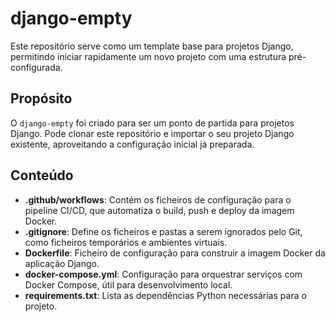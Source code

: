 # django-empty

Este repositório serve como um template base para projetos Django, permitindo iniciar rapidamente um novo projeto com uma estrutura pré-configurada.

## Propósito

O `django-empty` foi criado para ser um ponto de partida para projetos Django. Pode clonar este repositório e importar o seu projeto Django existente, aproveitando a configuração inicial já preparada.

## Conteúdo

- **.github/workflows**: Contém os ficheiros de configuração para o pipeline CI/CD, que automatiza o build, push e deploy da imagem Docker.
- **.gitignore**: Define os ficheiros e pastas a serem ignorados pelo Git, como ficheiros temporários e ambientes virtuais.
- **Dockerfile**: Ficheiro de configuração para construir a imagem Docker da aplicação Django.
- **docker-compose.yml**: Configuração para orquestrar serviços com Docker Compose, útil para desenvolvimento local.
- **requirements.txt**: Lista as dependências Python necessárias para o projeto.
